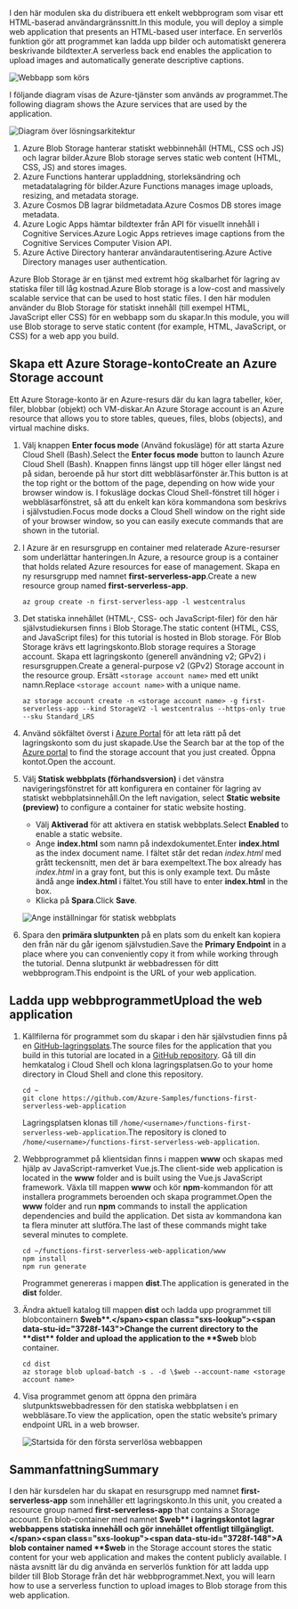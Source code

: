 <span data-ttu-id="3728f-101">I den här modulen ska du distribuera ett enkelt webbprogram som visar ett HTML-baserad användargränssnitt.</span><span class="sxs-lookup"><span data-stu-id="3728f-101">In this module, you will deploy a simple web application that presents an HTML-based user interface.</span></span> <span data-ttu-id="3728f-102">En serverlös funktion gör att programmet kan ladda upp bilder och automatiskt generera beskrivande bildtexter.</span><span class="sxs-lookup"><span data-stu-id="3728f-102">A serverless back end enables the application to upload images and automatically generate descriptive captions.</span></span>

![Webbapp som körs](../media/0-app-screenshot-finished.png)

<span data-ttu-id="3728f-104">I följande diagram visas de Azure-tjänster som används av programmet.</span><span class="sxs-lookup"><span data-stu-id="3728f-104">The following diagram shows the Azure services that are used by the application.</span></span>

![Diagram över lösningsarkitektur](../media/0-architecture.jpg)

1. <span data-ttu-id="3728f-106">Azure Blob Storage hanterar statiskt webbinnehåll (HTML, CSS och JS) och lagrar bilder.</span><span class="sxs-lookup"><span data-stu-id="3728f-106">Azure Blob storage serves static web content (HTML, CSS, JS) and stores images.</span></span>
2. <span data-ttu-id="3728f-107">Azure Functions hanterar uppladdning, storleksändring och metadatalagring för bilder.</span><span class="sxs-lookup"><span data-stu-id="3728f-107">Azure Functions manages image uploads, resizing, and metadata storage.</span></span>
3. <span data-ttu-id="3728f-108">Azure Cosmos DB lagrar bildmetadata.</span><span class="sxs-lookup"><span data-stu-id="3728f-108">Azure Cosmos DB stores image metadata.</span></span>
4. <span data-ttu-id="3728f-109">Azure Logic Apps hämtar bildtexter från API för visuellt innehåll i Cognitive Services.</span><span class="sxs-lookup"><span data-stu-id="3728f-109">Azure Logic Apps retrieves image captions from the Cognitive Services Computer Vision API.</span></span>
5. <span data-ttu-id="3728f-110">Azure Active Directory hanterar användarautentisering.</span><span class="sxs-lookup"><span data-stu-id="3728f-110">Azure Active Directory manages user authentication.</span></span>

<span data-ttu-id="3728f-111">Azure Blob Storage är en tjänst med extremt hög skalbarhet för lagring av statiska filer till låg kostnad.</span><span class="sxs-lookup"><span data-stu-id="3728f-111">Azure Blob storage is a low-cost and massively scalable service that can be used to host static files.</span></span> <span data-ttu-id="3728f-112">I den här modulen använder du Blob Storage för statiskt innehåll (till exempel HTML, JavaScript eller CSS) för en webbapp som du skapar.</span><span class="sxs-lookup"><span data-stu-id="3728f-112">In this module, you will use Blob storage to serve static content (for example, HTML, JavaScript, or CSS) for a web app you build.</span></span>

## <a name="create-an-azure-storage-account"></a><span data-ttu-id="3728f-113">Skapa ett Azure Storage-konto</span><span class="sxs-lookup"><span data-stu-id="3728f-113">Create an Azure Storage account</span></span>
<!---TODO: Update for sandbox?--->

<span data-ttu-id="3728f-114">Ett Azure Storage-konto är en Azure-resurs där du kan lagra tabeller, köer, filer, blobbar (objekt) och VM-diskar.</span><span class="sxs-lookup"><span data-stu-id="3728f-114">An Azure Storage account is an Azure resource that allows you to store tables, queues, files, blobs (objects), and virtual machine disks.</span></span>

1. <span data-ttu-id="3728f-115">Välj knappen **Enter focus mode** (Använd fokusläge) för att starta Azure Cloud Shell (Bash).</span><span class="sxs-lookup"><span data-stu-id="3728f-115">Select the **Enter focus mode** button to launch Azure Cloud Shell (Bash).</span></span> <span data-ttu-id="3728f-116">Knappen finns längst upp till höger eller längst ned på sidan, beroende på hur stort ditt webbläsarfönster är.</span><span class="sxs-lookup"><span data-stu-id="3728f-116">This button is at the top right or the bottom of the page, depending on how wide your browser window is.</span></span> <span data-ttu-id="3728f-117">I fokusläge dockas Cloud Shell-fönstret till höger i webbläsarfönstret, så att du enkelt kan köra kommandona som beskrivs i självstudien.</span><span class="sxs-lookup"><span data-stu-id="3728f-117">Focus mode docks a Cloud Shell window on the right side of your browser window, so you can easily execute commands that are shown in the tutorial.</span></span>

1. <span data-ttu-id="3728f-118">I Azure är en resursgrupp en container med relaterade Azure-resurser som underlättar hanteringen.</span><span class="sxs-lookup"><span data-stu-id="3728f-118">In Azure, a resource group is a container that holds related Azure resources for ease of management.</span></span> <span data-ttu-id="3728f-119">Skapa en ny resursgrupp med namnet **first-serverless-app**.</span><span class="sxs-lookup"><span data-stu-id="3728f-119">Create a new resource group named **first-serverless-app**.</span></span>

    ```azurecli
    az group create -n first-serverless-app -l westcentralus
    ```

1. <span data-ttu-id="3728f-120">Det statiska innehållet (HTML-, CSS- och JavaScript-filer) för den här självstudiekursen finns i Blob Storage.</span><span class="sxs-lookup"><span data-stu-id="3728f-120">The static content (HTML, CSS, and JavaScript files) for this tutorial is hosted in Blob storage.</span></span> <span data-ttu-id="3728f-121">För Blob Storage krävs ett lagringskonto.</span><span class="sxs-lookup"><span data-stu-id="3728f-121">Blob storage requires a Storage account.</span></span> <span data-ttu-id="3728f-122">Skapa ett lagringskonto (generell användning v2; GPv2) i resursgruppen.</span><span class="sxs-lookup"><span data-stu-id="3728f-122">Create a general-purpose v2 (GPv2) Storage account in the resource group.</span></span> <span data-ttu-id="3728f-123">Ersätt `<storage account name>` med ett unikt namn.</span><span class="sxs-lookup"><span data-stu-id="3728f-123">Replace `<storage account name>` with a unique name.</span></span>

    ```azurecli
    az storage account create -n <storage account name> -g first-serverless-app --kind StorageV2 -l westcentralus --https-only true --sku Standard_LRS
    ```
    
1. <span data-ttu-id="3728f-124">Använd sökfältet överst i [Azure Portal](https://portal.azure.com/?azure-portal=true) för att leta rätt på det lagringskonto som du just skapade.</span><span class="sxs-lookup"><span data-stu-id="3728f-124">Use the Search bar at the top of the [Azure portal](https://portal.azure.com/?azure-portal=true) to find the storage account that you just created.</span></span> <span data-ttu-id="3728f-125">Öppna kontot.</span><span class="sxs-lookup"><span data-stu-id="3728f-125">Open the account.</span></span>

1. <span data-ttu-id="3728f-126">Välj **Statisk webbplats (förhandsversion)** i det vänstra navigeringsfönstret för att konfigurera en container för lagring av statiskt webbplatsinnehåll.</span><span class="sxs-lookup"><span data-stu-id="3728f-126">On the left navigation, select **Static website (preview)** to configure a container for static website hosting.</span></span>
    - <span data-ttu-id="3728f-127">Välj **Aktiverad** för att aktivera en statisk webbplats.</span><span class="sxs-lookup"><span data-stu-id="3728f-127">Select **Enabled** to enable a static website.</span></span>
    - <span data-ttu-id="3728f-128">Ange **index.html** som namn på indexdokumentet.</span><span class="sxs-lookup"><span data-stu-id="3728f-128">Enter **index.html** as the index document name.</span></span> <span data-ttu-id="3728f-129">I fältet står det redan *index.html* med grått teckensnitt, men det är bara exempeltext.</span><span class="sxs-lookup"><span data-stu-id="3728f-129">The box already has *index.html* in a gray font, but this is only example text.</span></span> <span data-ttu-id="3728f-130">Du måste ändå ange **index.html** i fältet.</span><span class="sxs-lookup"><span data-stu-id="3728f-130">You still have to enter **index.html** in the box.</span></span>
    - <span data-ttu-id="3728f-131">Klicka på **Spara**.</span><span class="sxs-lookup"><span data-stu-id="3728f-131">Click **Save**.</span></span>
    
    ![Ange inställningar för statisk webbplats](../media/1-storage-static-website.png)

1. <span data-ttu-id="3728f-133">Spara den **primära slutpunkten** på en plats som du enkelt kan kopiera den från när du går igenom självstudien.</span><span class="sxs-lookup"><span data-stu-id="3728f-133">Save the **Primary Endpoint** in a place where you can conveniently copy it from while working through the tutorial.</span></span> <span data-ttu-id="3728f-134">Denna slutpunkt är webbadressen för ditt webbprogram.</span><span class="sxs-lookup"><span data-stu-id="3728f-134">This endpoint is the URL of your web application.</span></span>

## <a name="upload-the-web-application"></a><span data-ttu-id="3728f-135">Ladda upp webbprogrammet</span><span class="sxs-lookup"><span data-stu-id="3728f-135">Upload the web application</span></span>

1. <span data-ttu-id="3728f-136">Källfilerna för programmet som du skapar i den här självstudien finns på en [GitHub-lagringsplats](https://github.com/Azure-Samples/functions-first-serverless-web-application).</span><span class="sxs-lookup"><span data-stu-id="3728f-136">The source files for the application that you build in this tutorial are located in a [GitHub repository](https://github.com/Azure-Samples/functions-first-serverless-web-application).</span></span> <span data-ttu-id="3728f-137">Gå till din hemkatalog i Cloud Shell och klona lagringsplatsen.</span><span class="sxs-lookup"><span data-stu-id="3728f-137">Go to your home directory in Cloud Shell and clone this repository.</span></span>

    ```azurecli
    cd ~
    git clone https://github.com/Azure-Samples/functions-first-serverless-web-application
    ```

    <span data-ttu-id="3728f-138">Lagringsplatsen klonas till `/home/<username>/functions-first-serverless-web-application`.</span><span class="sxs-lookup"><span data-stu-id="3728f-138">The repository is cloned to `/home/<username>/functions-first-serverless-web-application`.</span></span>

1. <span data-ttu-id="3728f-139">Webbprogrammet på klientsidan finns i mappen **www** och skapas med hjälp av JavaScript-ramverket Vue.js.</span><span class="sxs-lookup"><span data-stu-id="3728f-139">The client-side web application is located in the **www** folder and is built using the Vue.js JavaScript framework.</span></span> <span data-ttu-id="3728f-140">Växla till mappen **www** och kör **npm**-kommandon för att installera programmets beroenden och skapa programmet.</span><span class="sxs-lookup"><span data-stu-id="3728f-140">Open the **www** folder and run **npm** commands to install the application dependencies and build the application.</span></span> <span data-ttu-id="3728f-141">Det sista av kommandona kan ta flera minuter att slutföra.</span><span class="sxs-lookup"><span data-stu-id="3728f-141">The last of these commands might take several minutes to complete.</span></span>

    ```azurecli
    cd ~/functions-first-serverless-web-application/www
    npm install
    npm run generate
    ```

    <span data-ttu-id="3728f-142">Programmet genereras i mappen **dist**.</span><span class="sxs-lookup"><span data-stu-id="3728f-142">The application is generated in the **dist** folder.</span></span>

1. <span data-ttu-id="3728f-143">Ändra aktuell katalog till mappen **dist** och ladda upp programmet till blobcontainern **$web**.</span><span class="sxs-lookup"><span data-stu-id="3728f-143">Change the current directory to the **dist** folder and upload the application to the **$web** blob container.</span></span>

    ```azurecli
    cd dist
    az storage blob upload-batch -s . -d \$web --account-name <storage account name>
    ```

1. <span data-ttu-id="3728f-144">Visa programmet genom att öppna den primära slutpunktswebbadressen för den statiska webbplatsen i en webbläsare.</span><span class="sxs-lookup"><span data-stu-id="3728f-144">To view the application, open the static website’s primary endpoint URL in a web browser.</span></span>

    ![Startsida för den första serverlösa webbappen](../media/1-app-screenshot-new.png)


## <a name="summary"></a><span data-ttu-id="3728f-146">Sammanfattning</span><span class="sxs-lookup"><span data-stu-id="3728f-146">Summary</span></span>

<span data-ttu-id="3728f-147">I den här kursdelen har du skapat en resursgrupp med namnet **first-serverless-app** som innehåller ett lagringskonto.</span><span class="sxs-lookup"><span data-stu-id="3728f-147">In this unit, you created a resource group named **first-serverless-app** that contains a Storage account.</span></span> <span data-ttu-id="3728f-148">En blob-container med namnet **$web** i lagringskontot lagrar webbappens statiska innehåll och gör innehållet offentligt tillgängligt.</span><span class="sxs-lookup"><span data-stu-id="3728f-148">A blob container named **$web** in the Storage account stores the static content for your web application and makes the content publicly available.</span></span> <span data-ttu-id="3728f-149">I nästa avsnitt lär du dig använda en serverlös funktion för att ladda upp bilder till Blob Storage från det här webbprogrammet.</span><span class="sxs-lookup"><span data-stu-id="3728f-149">Next, you will learn how to use a serverless function to upload images to Blob storage from this web application.</span></span>